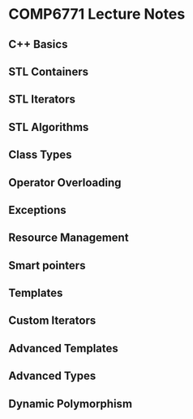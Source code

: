 # COMP6771 Lecture Notes

## C++ Basics

## STL Containers

## STL Iterators

## STL Algorithms

## Class Types

## Operator Overloading

## Exceptions

## Resource Management

## Smart pointers

## Templates

## Custom Iterators

## Advanced Templates

## Advanced Types

## Dynamic Polymorphism
